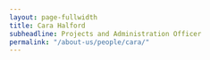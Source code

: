 ```yaml
---
layout: page-fullwidth
title: Cara Halford
subheadline: Projects and Administration Officer
permalink: "/about-us/people/cara/"
---
```

